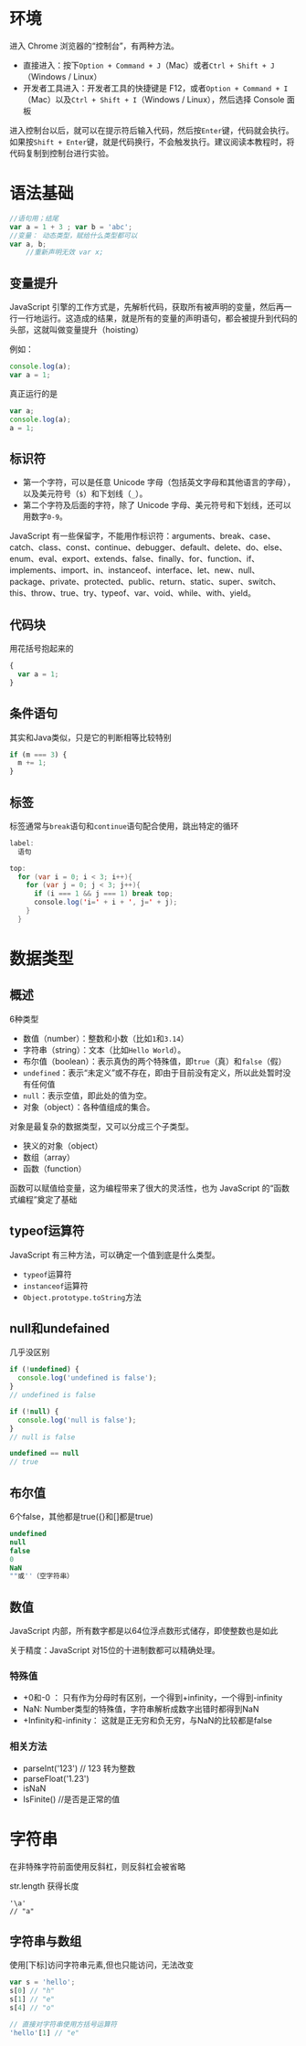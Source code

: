# 环境

进入 Chrome 浏览器的“控制台”，有两种方法。

- 直接进入：按下`Option + Command + J`（Mac）或者`Ctrl + Shift + J`（Windows / Linux）
- 开发者工具进入：开发者工具的快捷键是 F12，或者`Option + Command + I`（Mac）以及`Ctrl + Shift + I`（Windows / Linux），然后选择 Console 面板

进入控制台以后，就可以在提示符后输入代码，然后按`Enter`键，代码就会执行。如果按`Shift + Enter`键，就是代码换行，不会触发执行。建议阅读本教程时，将代码复制到控制台进行实验。

# 语法基础

```javascript
//语句用；结尾
var a = 1 + 3 ; var b = 'abc';
//变量： 动态类型，赋给什么类型都可以
var a, b;
	//重新声明无效 var x;

```

## **变量提升**

JavaScript 引擎的工作方式是，先解析代码，获取所有被声明的变量，然后再一行一行地运行。这造成的结果，就是所有的变量的声明语句，都会被提升到代码的头部，这就叫做变量提升（hoisting）

例如：

```javascript
console.log(a);
var a = 1;
```

真正运行的是

```javascript
var a;
console.log(a);
a = 1;
```

## **标识符**

- 第一个字符，可以是任意 Unicode 字母（包括英文字母和其他语言的字母），以及美元符号（`$`）和下划线（`_`）。
- 第二个字符及后面的字符，除了 Unicode 字母、美元符号和下划线，还可以用数字`0-9`。

JavaScript 有一些保留字，不能用作标识符：arguments、break、case、catch、class、const、continue、debugger、default、delete、do、else、enum、eval、export、extends、false、finally、for、function、if、implements、import、in、instanceof、interface、let、new、null、package、private、protected、public、return、static、super、switch、this、throw、true、try、typeof、var、void、while、with、yield。

## 代码块

用花括号抱起来的

```javascript
{
  var a = 1;
}
```

## 条件语句

其实和Java类似，只是它的判断相等比较特别

```javascript
if (m === 3) {
  m += 1;
}
```

## 标签

标签通常与`break`语句和`continue`语句配合使用，跳出特定的循环

```javascript
label:
  语句
```

```java
top:
  for (var i = 0; i < 3; i++){
    for (var j = 0; j < 3; j++){
      if (i === 1 && j === 1) break top;
      console.log('i=' + i + ', j=' + j);
    }
  }
```

# 数据类型

## 概述

6种类型

- 数值（number）：整数和小数（比如`1`和`3.14`）
- 字符串（string）：文本（比如`Hello World`）。
- 布尔值（boolean）：表示真伪的两个特殊值，即`true`（真）和`false`（假）
- `undefined`：表示“未定义”或不存在，即由于目前没有定义，所以此处暂时没有任何值
- `null`：表示空值，即此处的值为空。
- 对象（object）：各种值组成的集合。

对象是最复杂的数据类型，又可以分成三个子类型。

- 狭义的对象（object）
- 数组（array）
- 函数（function）

函数可以赋值给变量，这为编程带来了很大的灵活性，也为 JavaScript 的“函数式编程”奠定了基础

## typeof运算符

JavaScript 有三种方法，可以确定一个值到底是什么类型。

- `typeof`运算符
- `instanceof`运算符
- `Object.prototype.toString`方法

## null和undefained

几乎没区别

```javascript
if (!undefined) {
  console.log('undefined is false');
}
// undefined is false

if (!null) {
  console.log('null is false');
}
// null is false

undefined == null
// true
```

## 布尔值

6个false，其他都是true({}和[]都是true)

```javascript
undefined
null
false
0
NaN
""或''（空字符串）
```

## 数值

JavaScript 内部，所有数字都是以64位浮点数形式储存，即使整数也是如此

关于精度：JavaScript 对15位的十进制数都可以精确处理。

### 特殊值

- +0和-0 ： 只有作为分母时有区别，一个得到+infinity，一个得到-infinity
- NaN:  Number类型的特殊值，字符串解析成数字出错时都得到NaN
- +Infinity和-infinity： 这就是正无穷和负无穷，与NaN的比较都是false

### 相关方法

-   parseInt('123') // 123    转为整数
-   parseFloat('1.23') 
-   isNaN
-   IsFinite() //是否是正常的值

# 字符串

在非特殊字符前面使用反斜杠，则反斜杠会被省略

str.length 获得长度

```
'\a'
// "a"
```

## 字符串与数组

使用[下标]访问字符串元素,但也只能访问，无法改变

```javascript
var s = 'hello';
s[0] // "h"
s[1] // "e"
s[4] // "o"

// 直接对字符串使用方括号运算符
'hello'[1] // "e"
```

